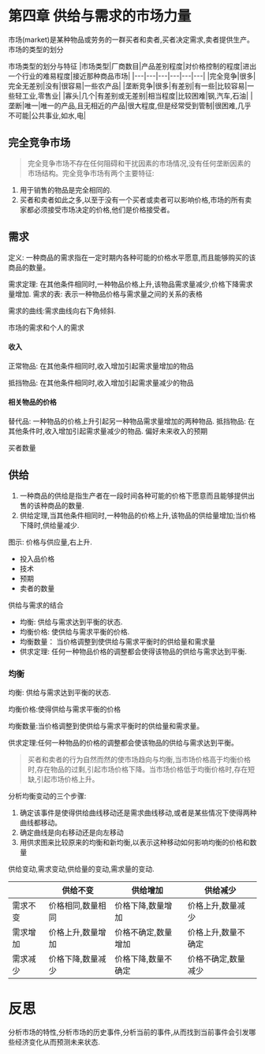 # 第四章 供给与需求的市场力量

市场(market)是某种物品或劳务的一群买者和卖者,买者决定需求,卖者提供生产。市场的类型的划分

市场类型的划分与特征
|市场类型|厂商数目|产品差别程度|对价格控制的程度|进出一个行业的难易程度|接近那种商品市场|
|---|---|---|---|---|---|
|完全竞争|很多|完全无差别|没有|很容易|一些农产品|
|垄断竞争|很多|有差别|有一些|比较容易|一些轻工业,零售业|
|寡头|几个|有差别或无差别|相当程度|比较困难|钢,汽车,石油|
|垄断|唯一|唯一的产品,且无相近的产品|很大程度,但是经常受到管制|很困难,几乎不可能|公共事业,如水,电|

## 完全竞争市场

> 完全竞争市场不存在任何阻碍和干扰因素的市场情况,没有任何垄断因素的市场结构。完全竞争市场有两个主要特征:

1. 用于销售的物品是完全相同的.
2. 买者和卖者如此之多,以至于没有一个买者或卖者可以影响价格,市场的所有卖家都必须接受市场决定的价格,他们是价格接受者。

## 需求

定义: 一种商品的需求指在一定时期内各种可能的价格水平愿意,而且能够购买的该商品的数量。

需求定理: 在其他条件相同时,一种物品价格上升,该物品需求量减少,价格下降需求量增加.
需求的表: 表示一种物品价格与需求量之间的关系的表格

需求的曲线:需求曲线向右下角倾斜.

市场的需求和个人的需求

#### 收入

正常物品: 在其他条件相同时,收入增加引起需求量增加的物品

抵挡物品: 在其他条件相同时,收入增加引起需求量减少的物品

#### 相关物品的价格

替代品: 一种物品的价格上升引起另一种物品需求量增加的两种物品.
抵挡物品: 在其他条件时,收入增加引起需求量减少的物品.
偏好未来收入的预期

买者数量

## 供给

1. 一种商品的供给是指生产者在一段时间各种可能的价格下愿意而且能够提供出售的该种商品的数量.
2. 供给定理,当其他条件相同时,一种物品的价格上升,该物品的供给量增加;当价格下降时,供给量减少.

图示: 价格与供应量,右上升.

* 投入品价格
* 技术
* 预期
* 卖者的数量

供给与需求的结合

* 均衡: 供给与需求达到平衡的状态.
* 均衡价格: 使供给与需求平衡的价格.
* 均衡数量： 当价格调整到使供给与需求平衡时的供给量和需求量
* 供求定理: 任何一种物品价格的调整都会使得该物品的供给与需求达到平衡.

### 均衡

均衡: 供给与需求达到平衡的状态.

均衡价格:使得供给与需求平衡的价格

均衡数量:当价格调整到使供给与需求平衡时的供给量和需求量。

供求定理:任何一种物品的价格的调整都会使该物品的供给与需求达到平衡。

> 买者和卖者的行为自然而然的使市场趋向与均衡,当市场价格高于均衡价格时,存在物品的过剩,引起市场价格下降。当市场价格低于均衡价格时,存在短缺,引起市场价格上升。

分析均衡变动的三个步骤:

1. 确定该事件是使得供给曲线移动还是需求曲线移动,或者是某些情况下使得两种曲线都移动。
2. 确定曲线是向右移动还是向左移动
3. 用供求图来比较原来的均衡和新均衡,以表示这种移动如何影响均衡的价格和数量

供给变动,需求变动,供给量的变动,需求量的变动.

|          | 供给不变          | 供给增加            | 供给减少            |
| -------- | ----------------- | ------------------- | ------------------- |
| 需求不变 | 价格相同,数量相同 | 价格下降,数量增加   | 价格上升,数量减少   |
| 需求增加 | 价格上升,数量增加 | 价格不确定,数量增加 | 价格上升,数量不确定 |
| 需求减少 | 价格下降,数量减少 | 价格下降,数量不确定 | 价格不确定,数量减少 |

# 反思

分析市场的特性,分析市场的历史事件,分析当前的事件,从而找到当前事件会引发哪些经济变化从而预测未来状态.
